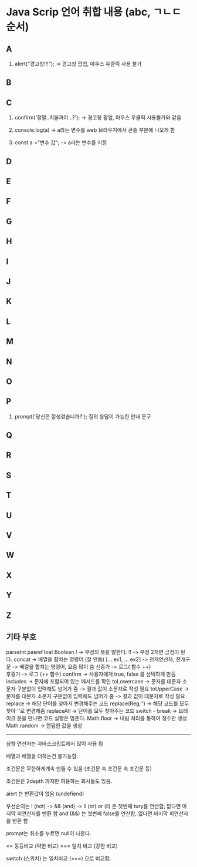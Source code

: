 # Java Scrip 언어 취합 내용 (abc, ㄱㄴㄷ 순서)

## A

1. alert("경고창!!!"); -> 경고창 팝업, 마우스 우클릭 사용 불가<br>

## B

## C

1. confirm('정말..지울꺼야...?'); -> 경고창 팝업, 마우스 우클릭 사용불가와 같음<br>

2. console.log(a) -> a라는 변수를 web 브라우저에서 콘솔 부분에 나오게 함<br>

3. const a ="변수 값"; -> a라는 변수를 지정<br>

## D

## E

## F

## G

## H

## I

## J

## K

## L

## M

## N

## O

## P

1. prompt('당신은 잘생겼습니까?'); 질의 응답이 가능한 안내 문구<br>

## Q

## R

## S

## T

## U

## V

## W

## X

## Y

## Z

## 기타 부호

parseInt
pasreFloat
Boolean
! -> 부정의 뜻을 말한다.
!! -> 부정 2개면 긍정이 된다.
concat -> 배열을 합치는 명령어 (잘 안씀)
[... ex1, ... ex2] -> 전개연산자, 전개구문 -> 배열을 합치는 명령어, 요즘 많이 씀
선증가 -> 로그( 함수 ++)  
후증가 -> 로그 (++ 함수)
confirm -> 사용자에게 true, false 를 선택하게 만듬
includes -> 문자에 포함되어 있는 메서드를 확인
toLowercase -> 문자를 대문자 소문자 구분없이 입력해도 넘어가 줌 -> 결과 값이 소문자로 작성 필요
toUpperCase -> 문자를 대문자 소문자 구분없이 입력해도 넘어가 줌 -> 결과 값이 대문자로 작성 필요
replace -> 해당 단어를 찾아서 변경해주는 코드
replace(Reg,'') -> 해당 코드를 모두 찾아 ''로 변경해줌
replaceAll -> 단어를 모두 찾아주는 코드
switch - break -> 브레이크 문을 만나면 코드 실행은 멈춘다.
Math.floor -> 내림 처리를 통하여 정수만 생성
Math.random -> 랜덤한 값을 생성

<hr>

삼항 연산자는 자바스크립트에서 많이 사용 됨

배열과 배열을 더하는건 불가능함.

조건문은 무한하게계속 만들 수 있음 (조건문 속 조건문 속 조건문 등)

조건문은 2depth 까지만 허용하는 회사들도 있음.

alert 는 반환값이 없음 (undefiend)

우선순의는 ! (not) -> && (and) -> ll (or)
or (ll) 은 첫번째 tury를 연산함, 없다면 마지막 피연산자를 반환 함
and (&&) 는 첫번째 false를 연산함, 없다면 마지막 피연산자를 반환 함

prompt는 취소를 누르면 null이 나온다.

== 동등비교 (약한 비교)
=== 일치 비교 (강한 비교)

switch (스위치) 는 일치비교 (===) 으로 비교함.

